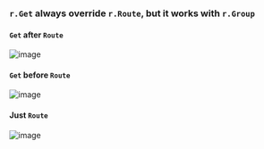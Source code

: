 ### `r.Get` always override `r.Route`, but it works with `r.Group`

#### `Get` after `Route`
![image](https://github.com/david-littlefarmer/chi-router/assets/17728576/02dec054-5709-47b1-8748-a74d51632977)
#### `Get` before `Route`
![image](https://github.com/david-littlefarmer/chi-router/assets/17728576/dee18b9c-38ae-493d-89de-90a72b5ffe9b)
#### Just `Route`
![image](https://github.com/david-littlefarmer/chi-router/assets/17728576/c53a43d4-a7e3-4c90-933a-4fba01aac538)
